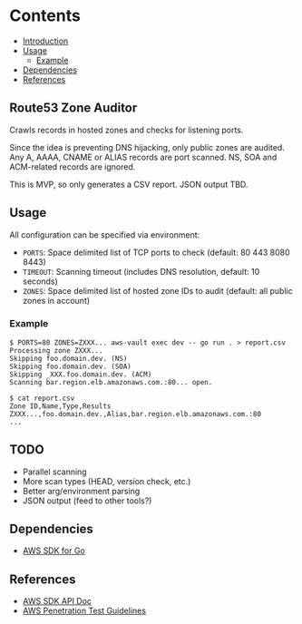 # Contents

- [Introduction](#route53-zone-auditor)
- [Usage](#usage)
  - [Example](#example)
- [Dependencies](#dependencies)
- [References](#references)

## Route53 Zone Auditor

Crawls records in hosted zones and checks for listening ports.

Since the idea is preventing DNS hijacking, only public zones are audited.
Any A, AAAA, CNAME or ALIAS records are port scanned. NS, SOA and ACM-related
records are ignored.

This is MVP, so only generates a CSV report. JSON output TBD.

## Usage

All configuration can be specified via environment:

- `PORTS`: Space delimited list of TCP ports to check (default: 80 443 8080 8443)
- `TIMEOUT`: Scanning timeout (includes DNS resolution, default: 10 seconds)
- `ZONES`: Space delimited list of hosted zone IDs to audit (default: all public zones in account)

### Example

```console
$ PORTS=80 ZONES=ZXXX... aws-vault exec dev -- go run . > report.csv
Processing zone ZXXX...
Skipping foo.domain.dev. (NS)
Skipping foo.domain.dev. (SOA)
Skipping _XXX.foo.domain.dev. (ACM)
Scanning bar.region.elb.amazonaws.com.:80... open.

$ cat report.csv
Zone ID,Name,Type,Results
ZXXX...,foo.domain.dev.,Alias,bar.region.elb.amazonaws.com.:80
...
```

## TODO

- Parallel scanning
- More scan types (HEAD, version check, etc.)
- Better arg/environment parsing
- JSON output (feed to other tools?)

## Dependencies

- [AWS SDK for Go](https://github.com/aws/aws-sdk-go)

## References

- [AWS SDK API Doc](https://docs.aws.amazon.com/sdk-for-go/api)
- [AWS Penetration Test Guidelines](https://aws.amazon.com/security/penetration-testing)

